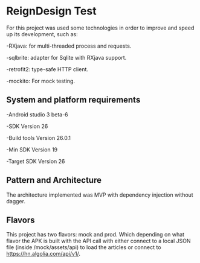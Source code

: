 # ReignDesign Test

For this project was used some technologies in order to improve and speed up its development, such as:

-RXjava: for multi-threaded process and requests.

-sqlbrite: adapter for Sqlite with RXjava support.

-retrofit2: type-safe HTTP client.

-mockito: For mock testing.

## System and platform requirements

-Android studio 3 beta-6

-SDK Version 26

-Build tools Version 26.0.1

-Min SDK Version 19

-Target SDK Version 26

## Pattern and Architecture

The architecture implemented was MVP with dependency injection without dagger.

## Flavors

This project has two flavors: mock and prod.
Which depending on what flavor the APK is built with the API call with either connect to a local JSON file (inside /mock/assets/api) to load the articles or connect to https://hn.algolia.com/api/v1/.
